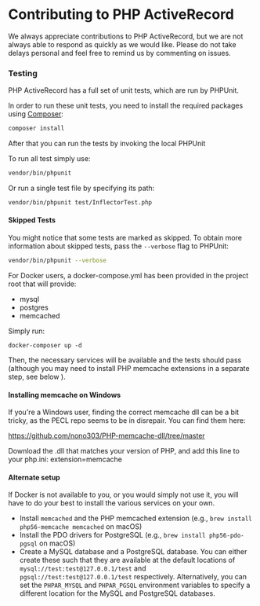 # Contributing to PHP ActiveRecord #

We always appreciate contributions to PHP ActiveRecord, but we are not always able to respond as quickly as we would like.
Please do not take delays personal and feel free to remind us by commenting on issues.

### Testing ###

PHP ActiveRecord has a full set of unit tests, which are run by PHPUnit.

In order to run these unit tests, you need to install the required packages using [Composer](https://getcomposer.org/):

```sh
composer install
```

After that you can run the tests by invoking the local PHPUnit

To run all test simply use:

```sh
vendor/bin/phpunit
```

Or run a single test file by specifying its path:

```sh
vendor/bin/phpunit test/InflectorTest.php
```

#### Skipped Tests ####

You might notice that some tests are marked as skipped. To obtain more information about skipped
tests, pass the `--verbose` flag to PHPUnit:

```sh
vendor/bin/phpunit --verbose
```

For Docker users, a docker-compose.yml has been provided in the project root that will provide:
- mysql
- postgres
- memcached

Simply run:
```shell
docker-composer up -d
```

Then, the necessary services will be available and the tests should pass (although you may need to install PHP memcache extensions in a separate step, see below ).

#### Installing memcache on Windows
If you're a Windows user, finding the correct memcache dll can be a bit tricky, as the PECL repo seems to be in disrepair. You can find them here:

https://github.com/nono303/PHP-memcache-dll/tree/master

Download the .dll that matches your version of PHP, and add this line to your php.ini:
extension=memcache


#### Alternate setup
If Docker is not available to you, or you would simply not use it, you will have to do your best to install the various services on your own.

* Install `memcached` and the PHP memcached extension (e.g., `brew install php56-memcache memcached` on macOS)
* Install the PDO drivers for PostgreSQL (e.g., `brew install php56-pdo-pgsql` on macOS)
* Create a MySQL database and a PostgreSQL database. You can either create these such that they are available at the default locations of `mysql://test:test@127.0.0.1/test` and `pgsql://test:test@127.0.0.1/test` respectively. Alternatively, you can set the `PHPAR_MYSQL` and `PHPAR_PGSQL` environment variables to specify a different location for the MySQL and PostgreSQL databases.
